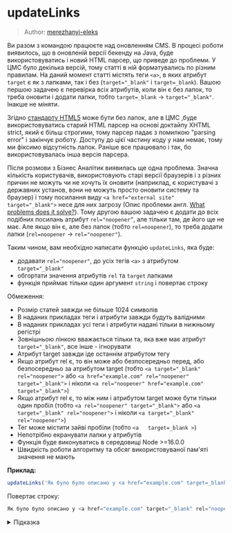 # updateLinks

> Author: [merezhanyi-eleks](https://github.com/merezhanyi-eleks)

Ви разом з командою працюєте над оновленням CMS. В процесі роботи виявилось, що в оновленій версії бекенду на Java, буде використовуватись і новий HTML парсер, що приведе до проблеми. У ЦМС було декілька версій, тому статті в ній форматувались по різним правилам. На даний момент статті містять теги `<a>`, в яких атрибут `target` є як з лапками, так і без (`target="_blank"` і `target=_blank`). Вашою першою задачею є перевірка всіх атрибутів, коли він є без лапок, то треба оновити і додати лапки, тобто `target=_blank` -> `target="_blank"`. Інакше не міняти.

Згідно [стандарту HTML5](https://stackoverflow.com/questions/13056683/html-attribute-with-without-quotes) може бути без лапок, але в ЦМС ,буде використовуватись старий HTML парсер на основі доктайпу XHTML strict, який є більш строгими, тому парсер падає з помилкою "parsing error" і закінчує роботу. Доступу до цієї частину коду у нам немає, тому ми фіксимо відсутність лапок. Раніше все працювало і так, бо використовувалась інша версія парсера.

Після розмови з Бізнес Аналітик виявилась ще одна проблема. Значна кількість користувачів, використовують старі версії браузерів і з різних причин не можуть чи не хочуть їх оновити (наприклад, є користувачі з державних установ, вони не можуть просто оновити систему та браузер) і тому посилання виду `<a href="external site" target="_blank">` несе для них загрозу (Опис проблеми англ. [What problems does it solve?](https://mathiasbynens.github.io/rel-noopener/)). Тому другою вашою задачею є додати до всіх подібних посилань атрибут `rel="noopener”`, але тільки там, де його ще не має. Але якщо він є, але без лапок (тобто `rel=noopener`), то треба додати лапки (`rel=noopener` -> `rel="noopener"`).

Таким чином, вам необхідно написати функцію `updateLinks`, яка буде:

- додавати `rel="noopener"`, до усіх тегів `<a>` з атрибутом `target="_blank"`
- обгортати значення атрибутів `rel` та `target` лапками
- функція приймає тільки один аргумент `string` і повертає строку

Обмеження:

- Розмір статей завжди не більше 1024 символів
- В наданих прикладах теги і атрибути завжди будуть валідними
- В наданих прикладах усі теги і атрибути надані тільки в нижньому регістрі
- Зовнішньою лінкою вважається тільки та, яка вже має атрибут `target="_blank"`, все інше - ігнорувати
- Атрибут target завжди іде останнім атрибутом тегу
- Якщо атрибут rel є, то він може або безпосередньо перед, або безпосередньо за атрибутом target (тобто `<a target="_blank" rel="noopener">` або `<a href="example.com" rel="noopener" target="_blank">` і ніколи `<a rel="noopener" href="example.com" target="_blank">`)
- Якщо атрибут rel є, то між ним і атрибутом target може бути тільки один пробіл (тобто `<a rel="noopener" target="_blank">` або `<a target="_blank" rel="noopener">` і ніколи `<a target="_blank"    rel="noopener">`)
- Тег може містити зайві пробіли (тобто `<a   target=_blank >`)
- Непотрібно екранувати лапки у атрибутів
- Функція буде виконуватись в середовищі Node >=16.0.0
- Швидкість роботи алгоритму та обсяг використовуваної пам'яті значення не мають

**Приклад:**

```js
updateLinks('Як було було описано у <a href="example.com" target=_blank>частині 1</a>, історія створення HTTP налічує тисячу років, ще з <a href="#1">епохи dot-комів</a>!');
```

Повертає строку:

```js
Як було було описано у <a href="example.com" target="_blank" rel="noopener">частині 1</a>, історія створення HTTP налічує тисячу, років ще з <a href="#1">епохи dot-комів</a>!
```

<details>
  <summary>Підказка</summary>

---

  Найпростішим способом вирішення задачі буде використання методу [replaceAll](https://developer.mozilla.org/en-US/docs/Web/JavaScript/Reference/Global_Objects/String/replaceAll), як було показано в завданні [removeStringSpace](tracks/basic/14-removeStringSpace/), та регулярних виразів (["Regular expression syntax cheatsheet"](https://developer.mozilla.org/en-US/docs/Web/JavaScript/Guide/Regular_Expressions/Cheatsheet))

  **Увага:** Використовуючи регулярні вирази, перевіряйте, що саме [підтримується у цільовому браузері чи рантаймі](http://kangax.github.io/compat-table/es2016plus/).

  **Алгоритм дій:**

  1. Якщо текст не містить посилань на зовнішні ресурси, то повернути його
  1. Інакше, замінити усі `target=_blank` на `target="_blank"`
  1. Для усіх тегів, що мають `target="_blank"` перевірити, чи вони вже містять `rel="noopener"`
  1. Для тих, що містять додати лапки, якщо немає
  1. Для інших додати `rel="noopener"`

</details>
